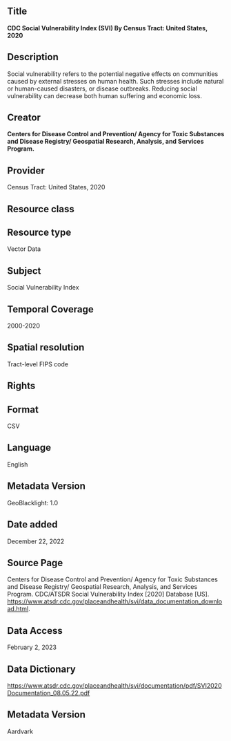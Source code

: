 ## Title

**CDC Social Vulnerability Index (SVI) By Census Tract: United States, 2020**

## Description
Social vulnerability refers to the potential negative effects on communities caused by external stresses on human health. Such stresses include natural or human-caused disasters, or disease outbreaks. Reducing social vulnerability can decrease both human suffering and economic loss.

## Creator

**Centers for Disease Control and Prevention/ Agency for Toxic Substances and Disease Registry/ Geospatial Research, Analysis, and Services Program.**

## Provider
Census Tract: United States, 2020

## Resource class

## Resource type 
Vector Data

## Subject
Social Vulnerability Index

## Temporal Coverage
2000-2020

## Spatial resolution
Tract-level FIPS code 

## Rights

## Format
CSV

## Language
English

## Metadata Version
GeoBlacklight: 1.0

## Date added
December 22, 2022

## Source Page
Centers for Disease Control and Prevention/ Agency for Toxic Substances and Disease Registry/ Geospatial Research, Analysis, and Services Program. CDC/ATSDR Social Vulnerability Index [2020] Database [US]. https://www.atsdr.cdc.gov/placeandhealth/svi/data_documentation_download.html.

## Data Access
February 2, 2023

## Data Dictionary
https://www.atsdr.cdc.gov/placeandhealth/svi/documentation/pdf/SVI2020Documentation_08.05.22.pdf

## Metadata Version

Aardvark